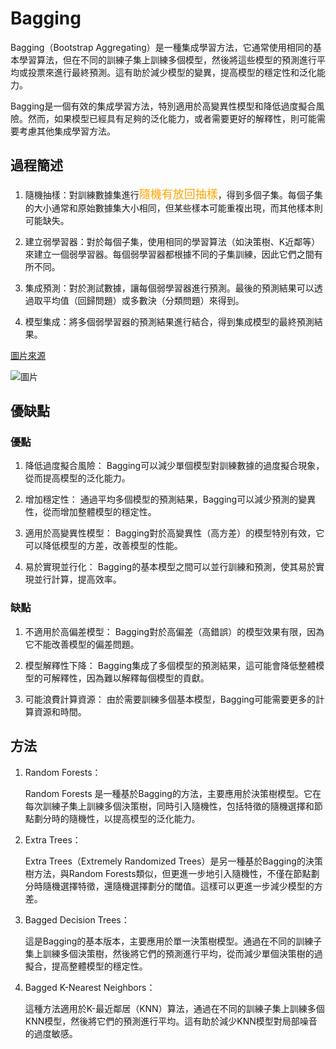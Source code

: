 <!-- markdownlint-disable MD033 -->
<!-- markdownlint-disable MD010 -->
<!-- markdownlint-disable MD037 -->

# Bagging

Bagging（Bootstrap Aggregating）是一種集成學習方法，它通常使用相同的基本學習算法，但在不同的訓練子集上訓練多個模型，然後將這些模型的預測進行平均或投票來進行最終預測。這有助於減少模型的變異，提高模型的穩定性和泛化能力。

Bagging是一個有效的集成學習方法，特別適用於高變異性模型和降低過度擬合風險。然而，如果模型已經具有足夠的泛化能力，或者需要更好的解釋性，則可能需要考慮其他集成學習方法。

## 過程簡述

1. 隨機抽樣：對訓練數據集進行<font size = 4 color = orange>隨機有放回抽樣</font>，得到多個子集。每個子集的大小通常和原始數據集大小相同，但某些樣本可能重複出現，而其他樣本則可能缺失。

2. 建立弱學習器：對於每個子集，使用相同的學習算法（如決策樹、K近鄰等）來建立一個弱學習器。每個弱學習器都根據不同的子集訓練，因此它們之間有所不同。

3. 集成預測：對於測試數據，讓每個弱學習器進行預測。最後的預測結果可以透過取平均值（回歸問題）或多數決（分類問題）來得到。

4. 模型集成：將多個弱學習器的預測結果進行結合，得到集成模型的最終預測結果。

[圖片來源](https://www.simplilearn.com/tutorials/machine-learning-tutorial/bagging-in-machine-learning)

![圖片](https://www.simplilearn.com/ice9/free_resources_article_thumb/Bagging.PNG)

## 優缺點

### 優點

1. 降低過度擬合風險： Bagging可以減少單個模型對訓練數據的過度擬合現象，從而提高模型的泛化能力。

2. 增加穩定性： 通過平均多個模型的預測結果，Bagging可以減少預測的變異性，從而增加整體模型的穩定性。

3. 適用於高變異性模型： Bagging對於高變異性（高方差）的模型特別有效，它可以降低模型的方差，改善模型的性能。

4. 易於實現並行化： Bagging的基本模型之間可以並行訓練和預測，使其易於實現並行計算，提高效率。

### 缺點

1. 不適用於高偏差模型： Bagging對於高偏差（高錯誤）的模型效果有限，因為它不能改善模型的偏差問題。

2. 模型解釋性下降： Bagging集成了多個模型的預測結果，這可能會降低整體模型的可解釋性，因為難以解釋每個模型的貢獻。

3. 可能浪費計算資源： 由於需要訓練多個基本模型，Bagging可能需要更多的計算資源和時間。

## 方法

1. Random Forests：

   Random Forests 是一種基於Bagging的方法，主要應用於決策樹模型。它在每次訓練子集上訓練多個決策樹，同時引入隨機性，包括特徵的隨機選擇和節點劃分時的隨機性，以提高模型的泛化能力。

2. Extra Trees：

    Extra Trees（Extremely Randomized Trees）是另一種基於Bagging的決策樹方法，與Random Forests類似，但更進一步地引入隨機性，不僅在節點劃分時隨機選擇特徵，還隨機選擇劃分的閾值。這樣可以更進一步減少模型的方差。

3. Bagged Decision Trees：

    這是Bagging的基本版本，主要應用於單一決策樹模型。通過在不同的訓練子集上訓練多個決策樹，然後將它們的預測進行平均，從而減少單個決策樹的過擬合，提高整體模型的穩定性。

4. Bagged K-Nearest Neighbors：

    這種方法適用於K-最近鄰居（KNN）算法，通過在不同的訓練子集上訓練多個KNN模型，然後將它們的預測進行平均。這有助於減少KNN模型對局部噪音的過度敏感。
